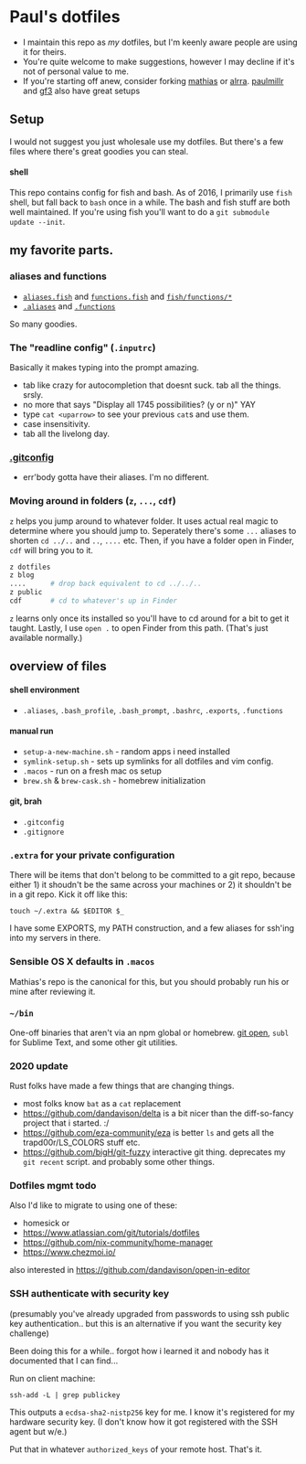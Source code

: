 # Paul's dotfiles

* I maintain this repo as *my* dotfiles, but I'm keenly aware people are using it for theirs.
* You're quite welcome to make suggestions, however I may decline if it's not of personal value to me.
* If you're starting off anew, consider forking [mathias](https://github.com/mathiasbynens/dotfiles/) or [alrra](https://github.com/alrra/dotfiles/). [paulmillr](https://github.com/paulmillr/dotfiles) and [gf3](https://github.com/gf3/dotfiles) also have great setups


## Setup

I would not suggest you just wholesale use my dotfiles. But there's a few files where there's great goodies you can steal.

#### shell

This repo contains config for fish and bash. As of 2016, I primarily use `fish` shell, but fall back to `bash` once in a while. The bash and fish stuff are both well maintained. If you're using fish you'll want to do a `git submodule update --init`.

## my favorite parts.

### aliases and functions

* [`aliases.fish`](./fish/aliases.fish) and [`functions.fish`](./fish/functions.fish) and [`fish/functions/*`](./fish/functions/)
* [`.aliases`](./.aliases) and [`.functions`](./.functions)

So many goodies.

### The "readline config" (`.inputrc`)
Basically it makes typing into the prompt amazing.

* tab like crazy for autocompletion that doesnt suck. tab all the things. srsly.
* no more <tab><tab> that says "Display all 1745 possibilities? (y or n)" YAY
* type `cat <uparrow>` to see your previous `cat`s and use them.
* case insensitivity.
* tab all the livelong day.

### [.gitconfig](./.gitconfig)
* err'body gotta have their aliases. I'm no different.

### Moving around in folders (`z`, `...`, `cdf`)
`z` helps you jump around to whatever folder. It uses actual real magic to determine where you should jump to. Seperately there's some `...` aliases to shorten `cd ../..` and `..`, `....` etc. Then, if you have a folder open in Finder, `cdf` will bring you to it.
```sh
z dotfiles
z blog
....      # drop back equivalent to cd ../../..
z public
cdf       # cd to whatever's up in Finder
```
`z` learns only once its installed so you'll have to cd around for a bit to get it taught.
Lastly, I use `open .` to open Finder from this path. (That's just available normally.)


## overview of files


#### shell environment
* `.aliases`, `.bash_profile`, `.bash_prompt`, `.bashrc`, `.exports`, `.functions`

#### manual run
* `setup-a-new-machine.sh` - random apps i need installed
* `symlink-setup.sh`  - sets up symlinks for all dotfiles and vim config.
* `.macos` - run on a fresh mac os setup
* `brew.sh` & `brew-cask.sh` - homebrew initialization

#### git, brah
* `.gitconfig`
* `.gitignore`


### `.extra` for your private configuration

There will be items that don't belong to be committed to a git repo, because either 1) it shoudn't be the same across your machines or 2) it shouldn't be in a git repo. Kick it off like this:

`touch ~/.extra && $EDITOR $_`

I have some EXPORTS, my PATH construction, and a few aliases for ssh'ing into my servers in there.


### Sensible OS X defaults in `.macos`

Mathias's repo is the canonical for this, but you should probably run his or mine after reviewing it.


### `~/bin`

One-off binaries that aren't via an npm global or homebrew. [git open](https://github.com/paulirish/git-open), `subl` for Sublime Text, and some other git utilities.


### 2020 update

Rust folks have made a few things that are changing things.

 - most folks know `bat`  as a `cat` replacement
 - https://github.com/dandavison/delta is a bit nicer than the diff-so-fancy project that i started. :/
 - https://github.com/eza-community/eza is better `ls` and gets all the trapd00r/LS_COLORS stuff etc.
 - https://github.com/bigH/git-fuzzy interactive git thing. deprecates my `git recent` script. and probably some other things.

### Dotfiles mgmt todo
 Also I'd like to migrate to using one of these:
 - homesick or 
 - https://www.atlassian.com/git/tutorials/dotfiles
 - https://github.com/nix-community/home-manager
 - https://www.chezmoi.io/

 also interested in https://github.com/dandavison/open-in-editor

### SSH authenticate with security key

(presumably you've already upgraded from passwords to using ssh public key authentication.. but this is an alternative if you want the security key challenge)

Been doing this for a while.. forgot how i learned it and nobody has it documented that I can find...

Run on client machine:

    ssh-add -L | grep publickey

This outputs a `ecdsa-sha2-nistp256` key for me. I know it's registered for my hardware security key. (I don't know how it got registered with the SSH agent but w/e.)

Put that in whatever `authorized_keys` of your remote host. That's it.

